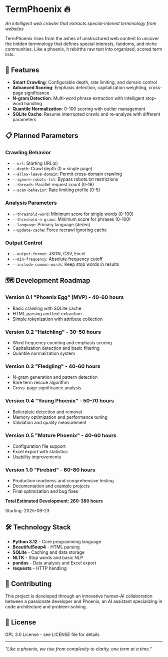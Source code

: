# TermPhoenix 🔥

*An intelligent web crawler that extracts special-interest terminology from websites*

TermPhoenix rises from the ashes of unstructured web content to uncover the hidden terminology that defines special interests, fandoms, and niche communities. Like a phoenix, it rebirths raw text into organized, scored term lists.

## 🚀 Features

- **Smart Crawling**: Configurable depth, rate limiting, and domain control
- **Advanced Scoring**: Emphasis detection, capitalization weighting, cross-page significance
- **N-gram Detection**: Multi-word phrase extraction with intelligent stop-word handling
- **Quantile Normalization**: 0-100 scoring with outlier management
- **SQLite Cache**: Resume interrupted crawls and re-analyze with different parameters

## 📋 Planned Parameters

### Crawling Behavior
- `--url`: Starting URL(s)
- `--depth`: Crawl depth (0 = single page)
- `--allow-leave-domain`: Permit cross-domain crawling
- `--ignore-robots-txt`: Bypass robots.txt restrictions
- `--threads`: Parallel request count (0-16)
- `--scan-behavior`: Rate limiting profile (0-5)

### Analysis Parameters
- `--threshold-word`: Minimum score for single words (0-100)
- `--threshold-n-grams`: Minimum score for phrases (0-100)
- `--language`: Primary language (de/en)
- `--update-cache`: Force recrawl ignoring cache

### Output Control
- `--output-format`: JSON, CSV, Excel
- `--min-frequency`: Absolute frequency cutoff
- `--include-common-words`: Keep stop words in results

## 🗺️ Development Roadmap

### Version 0.1 "Phoenix Egg" (MVP) - 40-60 hours
- Basic crawling with SQLite cache
- HTML parsing and text extraction
- Simple tokenization with attribute collection

### Version 0.2 "Hatchling" - 30-50 hours  
- Word frequency counting and emphasis scoring
- Capitalization detection and basic filtering
- Quantile normalization system

### Version 0.3 "Fledgling" - 40-60 hours
- N-gram generation and pattern detection
- Rare term rescue algorithm
- Cross-page significance analysis

### Version 0.4 "Young Phoenix" - 50-70 hours
- Boilerplate detection and removal
- Memory optimization and performance tuning
- Validation and quality measurement

### Version 0.5 "Mature Phoenix" - 40-60 hours
- Configuration file support
- Excel export with statistics
- Usability improvements

### Version 1.0 "Firebird" - 60-80 hours
- Production readiness and comprehensive testing
- Documentation and example projects
- Final optimization and bug fixes

**Total Estimated Development: 260-380 hours**

Starting: 2025-09-23

## 🛠️ Technology Stack

- **Python 3.12** - Core programming language
- **BeautifulSoup4** - HTML parsing
- **SQLite** - Caching and data storage
- **NLTK** - Stop words and basic NLP
- **pandas** - Data analysis and Excel export
- **requests** - HTTP handling

## 🤝 Contributing

This project is developed through an innovative human-AI collaboration between a passionate developer and Phoenix, an AI assistant specializing in code architecture and problem-solving.

## 📄 License

GPL 3.0 License - see LICENSE file for details

---

*"Like a phoenix, we rise from complexity to clarity, one term at a time."*
